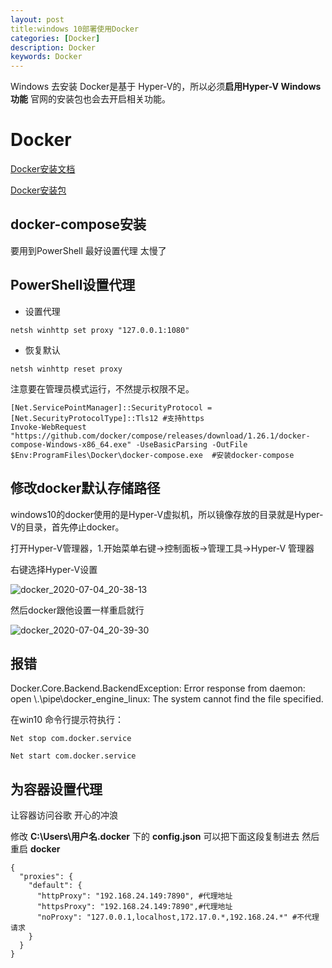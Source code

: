 ```yaml
---
layout: post
title:windows 10部署使用Docker
categories: [Docker]
description: Docker
keywords: Docker
---
```


Windows 去安装 Docker是基于 Hyper-V的，所以必须**启用Hyper-V Windows功能** 官网的安装包也会去开启相关功能。

# Docker

[Docker安装文档](https://docs.docker.com/compose/install/)

[Docker安装包](https://download.docker.com/win/stable/Docker%20Desktop%20Installer.exe)

## docker-compose安装

要用到PowerShell 最好设置代理 太慢了

## PowerShell设置代理

- 设置代理

```
netsh winhttp set proxy "127.0.0.1:1080" 
```

- 恢复默认

```
netsh winhttp reset proxy
```

注意要在管理员模式运行，不然提示权限不足。

```shell
[Net.ServicePointManager]::SecurityProtocol = [Net.SecurityProtocolType]::Tls12 #支持https
Invoke-WebRequest "https://github.com/docker/compose/releases/download/1.26.1/docker-compose-Windows-x86_64.exe" -UseBasicParsing -OutFile $Env:ProgramFiles\Docker\docker-compose.exe  #安装docker-compose
```

## 修改docker默认存储路径

windows10的docker使用的是Hyper-V虚拟机，所以镜像存放的目录就是Hyper-V的目录，首先停止docker。

打开Hyper-V管理器，1.开始菜单右键->控制面板->管理工具->Hyper-V 管理器

右键选择Hyper-V设置

![docker_2020-07-04_20-38-13](https://i.opsta.cn/docker/docker_2020-07-04_20-38-13.png)

然后docker跟他设置一样重启就行

![docker_2020-07-04_20-39-30](https://i.opsta.cn/docker/docker_2020-07-04_20-39-30.png)

## 报错

Docker.Core.Backend.BackendException:
Error response from daemon: open \\.\pipe\docker_engine_linux: The system cannot find the file specified.

在win10 命令行提示符执行：

```shell
Net stop com.docker.service

Net start com.docker.service
```

## 为容器设置代理

让容器访问谷歌 开心的冲浪 

修改 **C:\Users\用户名\.docker** 下的 **config.json**  可以把下面这段复制进去 然后重启 **docker**

```shell
{
  "proxies": {
    "default": {
      "httpProxy": "192.168.24.149:7890", #代理地址
      "httpsProxy": "192.168.24.149:7890",#代理地址
      "noProxy": "127.0.0.1,localhost,172.17.0.*,192.168.24.*" #不代理请求
    }
  }
}
```

